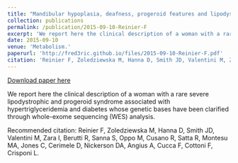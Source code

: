 ```yaml
---
title: "Mandibular hypoplasia, deafness, progeroid features and lipodystrophy (MDPL) syndrome in the context of inherited lipodystrophies"
collection: publications
permalink: /publication/2015-09-10-Reinier-F
excerpt: 'We report here the clinical description of a woman with a rare severe lipodystrophic and progeroid syndrome associated with hypertriglyceridemia and diabetes whose genetic bases have been clarified through whole-exome sequencing (WES) analysis.'
date: 2015-09-10
venue: 'Metabolism.'
paperurl: 'http://fred3ric.github.io/files/2015-09-10-Reinier-F.pdf'
citation: 'Reinier F, Zoledziewska M, Hanna D, Smith JD, Valentini M, Zara I, Berutti R, Sanna S, Oppo M, Cusano R, Satta R, Montesu MA, Jones C, Cerimele D, Nickerson DA, Angius A, Cucca F, Cottoni F, Crisponi L.'
---
```


<a href='http://fred3ric.github.io/files/2015-09-10-Reinier-F.pdf'>Download paper here</a>

We report here the clinical description of a woman with a rare severe lipodystrophic and progeroid syndrome associated with hypertriglyceridemia and diabetes whose genetic bases have been clarified through whole-exome sequencing (WES) analysis.

Recommended citation: Reinier F, Zoledziewska M, Hanna D, Smith JD, Valentini M, Zara I, Berutti R, Sanna S, Oppo M, Cusano R, Satta R, Montesu MA, Jones C, Cerimele D, Nickerson DA, Angius A, Cucca F, Cottoni F, Crisponi L.